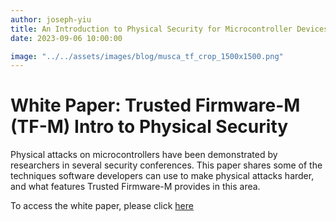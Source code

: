 ```yaml
---
author: joseph-yiu
title: An Introduction to Physical Security for Microcontroller Devices.
date: 2023-09-06 10:00:00

image: "../../assets/images/blog/musca_tf_crop_1500x1500.png"
---
```


# **White Paper: Trusted Firmware-M (TF-M) Intro to Physical Security**

Physical attacks on microcontrollers have been demonstrated by researchers in several security conferences. This paper shares some of the techniques software developers can use to make physical attacks harder, and what features Trusted Firmware-M provides in this area.

To access the white paper, please click [here](/docs/Introduction_to_Physical_protection_for_MCU_developers_final.pdf)
